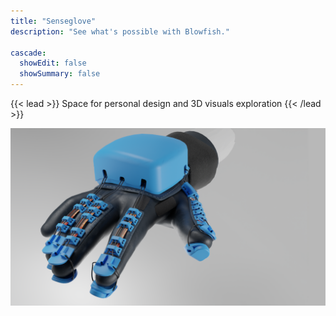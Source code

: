 ```yaml
---
title: "Senseglove"
description: "See what's possible with Blowfish."

cascade:
  showEdit: false
  showSummary: false
---
```


{{< lead >}}
Space for personal design and 3D visuals exploration
{{< /lead >}}

![](exampleSite/content/work/Senseglove/featured.png)